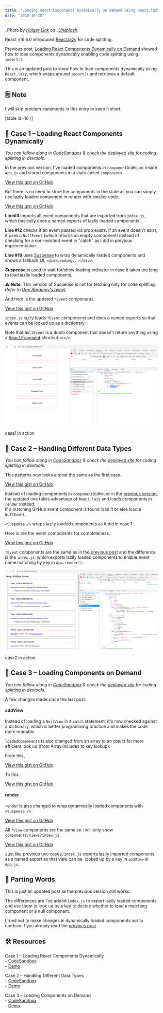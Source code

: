 ```yaml
---
title: "Loading React Components Dynamically on Demand using React.lazy"
date: "2018-10-28"
---
```


_Photo by _[_Holger Link_](https://unsplash.com/photos/K7yZ-CsDvRU?utm_source=unsplash&utm_medium=referral&utm_content=creditCopyText)_ on _[_Unsplash_](https://unsplash.com/search/photos/lazy?utm_source=unsplash&utm_medium=referral&utm_content=creditCopyText)

React v16.6.0 introduced [React.lazy](https://reactjs.org/docs/code-splitting.html#reactlazy) for code splitting.

Previous post, [Loading React Components Dynamically on Demand](https://www.slightedgecoder.com/2017/12/03/loading-react-components-dynamically-demand/) showed how to load components dynamically enabling code splitting using `import()`.

This is an updated post to show how to load components dynamically using `React.lazy`, which wraps around `import()` and retrieves a default component.

## 🗒 Note

I will skip problem statements in this entry to keep it short.

\[table id=10 /\]

## 🚀 Case 1 – Loading React Components Dynamically

_You can follow along in_ [_CodeSandbox_](https://codesandbox.io/s/k5m609qn3o) _& check the_ [_deployed site_](https://reactlazy1.netlify.com/) _for coding splitting in devtools._

In the previous version, I've loaded components in `componentDidMount` inside `App.js` and stored components in a state called `components`.

<script src="https://gist.github.com/dance2die/95259efdf4f883f1ceae62ca1346734a.js"></script>

<a href="https://gist.github.com/dance2die/95259efdf4f883f1ceae62ca1346734a">View this gist on GitHub</a>

But there is no need to store the components in the state as you can simply use lazily loaded component in render with smaller code.

<script src="https://gist.github.com/dance2die/3303287eff873ce3220a4f33d99a60f2.js"></script>

<a href="https://gist.github.com/dance2die/3303287eff873ce3220a4f33d99a60f2">View this gist on GitHub</a>

**Line#3** imports all event components that are exported from `index.js`, which basically does a named exports of lazily loaded components.

**Line #12** checks if an event passed via prop exists. If an event doesn't exist, it uses a `NullEvent` (which returns an empty component) instead of checking for a non-existent event in "catch" as I did in previous implementation.

**Line #18** uses [Suspense](https://reactjs.org/docs/code-splitting.html#suspense) to wrap dynamically loaded components and shows a fallback UI, `<div>Loading...</div>`.

_**Suspense**_ is used to wait for/show loading indicator in case it takes too long to load lazily loaded components.

⚠ **Note**: This version of Suspense is not for fetching only for code splitting.  
_Refer to_ [_Dan Abramov's tweet_](https://twitter.com/dan_abramov/status/1055293722177556480)_._

And here is the updated `*Event` components.

<script src="https://gist.github.com/dance2die/848fb851b1b6e101f5a76ecb82fb9440.js"></script>

<a href="https://gist.github.com/dance2die/848fb851b1b6e101f5a76ecb82fb9440">View this gist on GitHub</a>

`index.js` lazily loads `*Event` components and does a named exports so that events can be looked up as a dictionary.

Note that `NullEvent` is a dumb component that doesn't return anything using a [React.Fragment](https://reactjs.org/docs/fragments.html) shortcut `<></>`.

![](./images/case-1-demo.gif)

case1 in action

## 🚀 Case 2 – Handling Different Data Types

_You can follow along in [CodeSandbox](https://codesandbox.io/s/0pkzrwk79l) & check the [deployed site](https://reactlazy2.netlify.com/) for coding splitting in devtools._

This patterns now looks almost the same as the first case.

<script src="https://gist.github.com/dance2die/e6497b267559a71745b86940da620037.js"></script>

<a href="https://gist.github.com/dance2die/e6497b267559a71745b86940da620037">View this gist on GitHub</a>

Instead of loading components in `componentDidMount` in the [previous version](https://gist.github.com/dance2die/bb657a5c14121429cabbeee4c922860d#file-componentdidmount-js), the updated one takes advantage of `React.lazy` and loads components in `render` instead.  
If a matching GitHub event component is found load it or else load a `NullEvent`.

`<Suspense />` wraps lazily loaded components as it did in case 1.

Here is are the event components for completeness.

<script src="https://gist.github.com/dance2die/e971b6b74ee9d215824007dfc90a67dd.js"></script>

<a href="https://gist.github.com/dance2die/e971b6b74ee9d215824007dfc90a67dd">View this gist on GitHub</a>

`*Event` components are the same as in the [previous post](https://www.slightedgecoder.com/2017/12/03/loading-react-components-dynamically-demand/#case2) and the difference is the `index.js`, which exports lazily loaded components to enable event name matching by key in `App.render()`.

![](./images/case-2-demo.gif)

case2 in action

## 🚀 Case 3 – Loading Components on Demand

_You can follow along in [CodeSandbox](https://codesandbox.io/s/qv743wwrr4) & check the [deployed site](https://reactlazy3.netlify.com/) for coding splitting in devtools._

A few changes made since the last post.

#### addView

Instead of loading a `NullView` in a `catch` statement, it's now checked against a dictionary, which is better programming practice and makes the code more readable.

`loadedComponents` is also changed from an array to an object for more efficient look up (from Array.includes to key lookup).

From this,

<script src="https://gist.github.com/dance2die/38b39a57eecb9efd86ec8220bda5081b.js"></script>

<a href="https://gist.github.com/dance2die/38b39a57eecb9efd86ec8220bda5081b">View this gist on GitHub</a>

To this.

<script src="https://gist.github.com/dance2die/4c18f793f5153a75a7770efe6c3ad31e.js"></script>

<a href="https://gist.github.com/dance2die/4c18f793f5153a75a7770efe6c3ad31e">View this gist on GitHub</a>

#### render

`render` is also changed to wrap dynamically loaded components with `<Suspense />`.

<script src="https://gist.github.com/dance2die/72d4552555a9837f0cbdbfe34bb27f77.js"></script>

<a href="https://gist.github.com/dance2die/72d4552555a9837f0cbdbfe34bb27f77">View this gist on GitHub</a>

All `*View` components are the same so I will only show `components/views/index.js`.

<script src="https://gist.github.com/dance2die/753134d0908c10e22b1ffe6b3e7f7aa2.js"></script>

<a href="https://gist.github.com/dance2die/753134d0908c10e22b1ffe6b3e7f7aa2">View this gist on GitHub</a>

Just like previous two cases, `index.js` exports lazily imported components as a named export so that view can be  looked up by a key in `addView` in `App.js`.

## 👋 Parting Words

This is just an updated post as the previous version still works.

The differences are I've added `index.js` to export lazily loaded components and use them to look up by a key to decide whether to load a matching component or a null component.

I tried not to make changes in dynamically loaded components not to confuse if you already read the [previous post](https://www.slightedgecoder.com/2017/12/03/loading-react-components-dynamically-demand/#case3).

## 🛠 Resources

Case 1 – Loading React Components Dynamically  
\- [CodeSandbox](https://codesandbox.io/s/k5m609qn3o)  
\- [Demo](https://reactlazy1.netlify.com/)

Case 2 – Handling Different Data Types  
\- [CodeSandbox](https://codesandbox.io/s/0pkzrwk79l)  
\- [Demo](https://reactlazy2.netlify.com/)

Case 3 – Loading Components on Demand  
\- [CodeSandbox](https://codesandbox.io/s/qv743wwrr4)  
\- [Demo](https://reactlazy3.netlify.com/)

